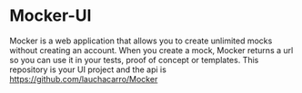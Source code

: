 # Mocker-UI
Mocker is a web application that allows you to create unlimited mocks without creating an account. When you create a mock, Mocker returns a url so you can use it in your tests, proof of concept or templates. This repository is your UI project and the api is https://github.com/lauchacarro/Mocker
